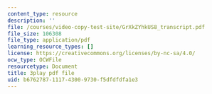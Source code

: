 ```yaml
---
content_type: resource
description: ''
file: /courses/video-copy-test-site/GrXkZYhkUS8_transcript.pdf
file_size: 106308
file_type: application/pdf
learning_resource_types: []
license: https://creativecommons.org/licenses/by-nc-sa/4.0/
ocw_type: OCWFile
resourcetype: Document
title: 3play pdf file
uid: b6762787-1117-4300-9730-f5dfdfdfa1e3
---
```

